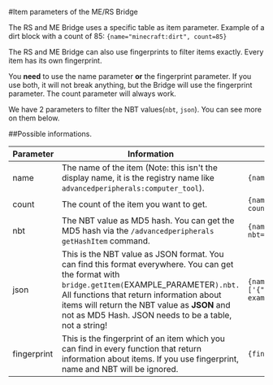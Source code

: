 #Item parameters of the ME/RS Bridge

The RS and ME Bridge uses a specific table as item parameter.
Example of a dirt block with a count of 85: `{name="minecraft:dirt", count=85}`

The RS and ME Bridge can also use fingerprints to filter items exactly.
Every item has its own fingerprint.

You **need** to use the name parameter **or** the fingerprint parameter. If you use both, it will not break anything, but the Bridge will use the fingerprint parameter.
The count parameter will always work.

We have 2 parameters to filter the NBT values(`nbt`, `json`). You can see more on them below.


##Possible informations.

| Parameter | Information | Example |
|-----------|-------------|---------|
| name | The name of the item (Note: this isn't the display name, it is the registry name like `advancedperipherals:computer_tool`). | `{name="advancedperipherals:computer_tool"}` |
| count | The count of the item you want to get. | `{name="advancedperipherals:computer_tool", count=48}` |
| nbt | The NBT value as MD5 hash. You can get the MD5 hash via the `/advancedperipherals getHashItem` command. | `{name="minecraft:enchanted_book", count=38, nbt="ae70053c97f877de546b0248b9ddf525"}` |
| json | This is the NBT value as JSON format. You can find this format everywhere. You can get the format with `bridge.getItem(`EXAMPLE_PARAMETER`).nbt.` All functions that return information about items will return the NBT value as **JSON** and not as MD5 Hash. JSON needs to be a table, not a string! | `{name="minecraft:book", count=38, json={pages:['{"text":"Advanced Peripherals book example"}'],title:CoolBook,author:Srendi}}` |
| fingerprint | This is the fingerprint of an item which you can find in every function that return information about items. If you use fingerprint, name and NBT will be ignored. | `{fingerprint="501761a712d45cdcdb2f7793dc0339e5"}` |
